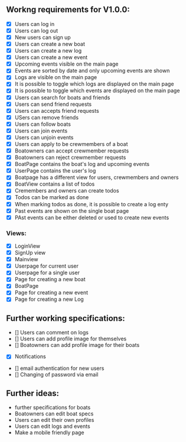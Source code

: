 ## Workng requirements for V1.0.0:
- [x] Users can log in
- [x] Users can log out
- [x] New users can sign up
- [x] Users can create a new boat
- [X] Users can create a new log
- [x] Users can create a new event
- [x] Upcoming events visible on the main page
- [x] Events are sorted by date and only upcoming events are shown
- [X] Logs are visible on the main page
- [X] It is possible to toggle which logs are displayed on the main page
- [X] It is possible to toggle which events are displayed on the main page
- [x] Users can search for boats and friends
- [x] Users can send friend requests
- [x] Users can accepts friend requests
- [x] USers can remove friends
- [x] Users can follow boats
- [X] Users can join events
- [X] Users can unjoin events
- [X] Users can apply to be crewmembers of a boat
- [x] Boatowners can accept crewmember requests
- [x] Boatowners can reject crewmember requests
- [X] BoatPage contains the boat's log and upcoming events
- [X] UserPage contains the user's log
- [X] Boatpage has a different view for users, crewmembers and owners
- [X] BoatView contains a list of todos
- [X] Cremembers and owners can create todos
- [X] Todos can be marked as done
- [X] When marking todos as done, it is possible to create a log enty
- [X] Past events are shown on the single boat page
- [X] PAst events can be either deleted or used to create new events

###  Views:
- [x] LoginView
- [x] SignUp view
- [x] Mainview
- [x] Userpage for current user
- [x] Userpage for a single user
- [x] Page for creating a new boat
- [x] BoatPage
- [x] Page for creating a new event
- [x] Page for creating a new Log

## Further working specifications:
- [] Users can comment on logs
- [] Users can add profile image for themselves
- [] Boatowners can add profile image for their boats
- [x] Notifications
- [] email authentication for new users
- [] Changing of password via email

## Further ideas: 
- further specifications for boats
- Boatowners can edit boat specs
- Users can edit their own profiles
- Users can edit logs and events
- Make a mobile friendly page